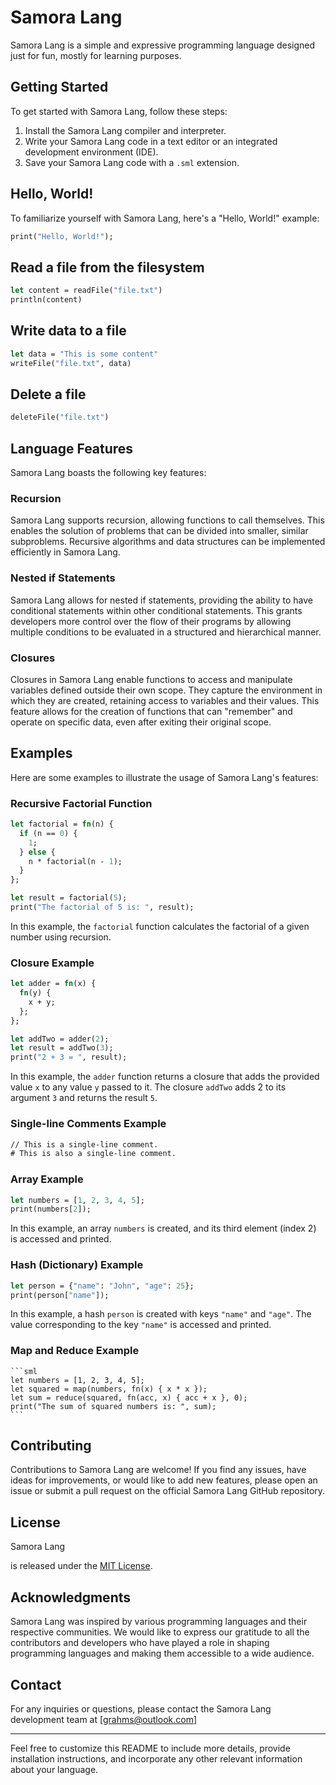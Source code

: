 
# Samora Lang

Samora Lang is a simple and expressive programming language designed just for fun, mostly for learning purposes.


## Getting Started

To get started with Samora Lang, follow these steps:

1. Install the Samora Lang compiler and interpreter.
2. Write your Samora Lang code in a text editor or an integrated development environment (IDE).
3. Save your Samora Lang code with a `.sml` extension.

## Hello, World!

To familiarize yourself with Samora Lang, here's a "Hello, World!" example:

```sml
print("Hello, World!");
```

## Read a file from the filesystem
```sml
let content = readFile("file.txt")
println(content)
```
## Write data to a file
```sml
let data = "This is some content"
writeFile("file.txt", data)
```
## Delete a file
```sml
deleteFile("file.txt")
```
## Language Features

Samora Lang boasts the following key features:

### Recursion

Samora Lang supports recursion, allowing functions to call themselves. This enables the solution of problems that can be divided into smaller, similar subproblems. Recursive algorithms and data structures can be implemented efficiently in Samora Lang.

### Nested if Statements

Samora Lang allows for nested if statements, providing the ability to have conditional statements within other conditional statements. This grants developers more control over the flow of their programs by allowing multiple conditions to be evaluated in a structured and hierarchical manner.

### Closures

Closures in Samora Lang enable functions to access and manipulate variables defined outside their own scope. They capture the environment in which they are created, retaining access to variables and their values. This feature allows for the creation of functions that can "remember" and operate on specific data, even after exiting their original scope.

## Examples

Here are some examples to illustrate the usage of Samora Lang's features:

### Recursive Factorial Function

```sml
let factorial = fn(n) {
  if (n == 0) {
    1;
  } else {
    n * factorial(n - 1);
  }
};

let result = factorial(5);
print("The factorial of 5 is: ", result);
```

In this example, the `factorial` function calculates the factorial of a given number using recursion.

### Closure Example

```sml
let adder = fn(x) {
  fn(y) {
    x + y;
  };
};

let addTwo = adder(2);
let result = addTwo(3);
print("2 + 3 = ", result);
```

In this example, the `adder` function returns a closure that adds the provided value `x` to any value `y` passed to it. The closure `addTwo` adds 2 to its argument `3` and returns the result `5`.

### Single-line Comments Example

```sml
// This is a single-line comment.
# This is also a single-line comment.
```
### Array Example

```sml
let numbers = [1, 2, 3, 4, 5];
print(numbers[2]); 
```

In this example, an array `numbers` is created, and its third element (index 2) is accessed and printed.

### Hash (Dictionary) Example

```sml
let person = {"name": "John", "age": 25};
print(person["name"]);
```

In this example, a hash `person` is created with keys `"name"` and `"age"`. The value corresponding to the key `"name"` is accessed and printed.

### Map and Reduce Example
    ```sml
    let numbers = [1, 2, 3, 4, 5];
    let squared = map(numbers, fn(x) { x * x });
    let sum = reduce(squared, fn(acc, x) { acc + x }, 0);
    print("The sum of squared numbers is: ", sum);
    ```
## Contributing

Contributions to Samora Lang are welcome! If you find any issues, have ideas for improvements, or would like to add new features, please open an issue or submit a pull request on the official Samora Lang GitHub repository.

## License

Samora Lang

is released under the [MIT License](https://opensource.org/licenses/MIT).

## Acknowledgments

Samora Lang was inspired by various programming languages and their respective communities. We would like to express our gratitude to all the contributors and developers who have played a role in shaping programming languages and making them accessible to a wide audience.

## Contact

For any inquiries or questions, please contact the Samora Lang development team at [grahms@outlook.com]

---

Feel free to customize this README to include more details, provide installation instructions, and incorporate any other relevant information about your language.